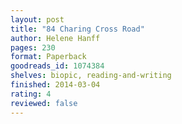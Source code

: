 ```yaml
---
layout: post
title: "84 Charing Cross Road"
author: Helene Hanff
pages: 230
format: Paperback
goodreads_id: 1074384
shelves: biopic, reading-and-writing
finished: 2014-03-04
rating: 4
reviewed: false
---
```

